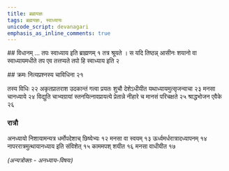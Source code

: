 ```yaml
---
title: ब्रह्मयज्ञः
tags: ब्रह्मयज्ञः, स्वाध्यायः
unicode_script: devanagari
emphasis_as_inline_comments: true
---
```


##‌ विधानम्
… तपः स्वाध्याय इति ब्राह्मणम् १ तत्र श्रूयते । स यदि तिष्ठन्न् आसीनः शयानो वा स्वाध्यायमधीते तप एव तत्तप्यते तपो हि स्वाध्याय इति २ 

##‌ क्रमः
नित्यप्रश्नस्य चाविधिना २१

तस्य विधिः २२ अकृतप्रातराश उदकान्तं गत्वा प्रयतः शुचौ देशेऽधीयीत यथाध्यायमुत्सृजन्वाचा २३ मनसा चानध्याये २४ विद्युति चाभ्यग्रायां स्तनयित्नावप्रायत्ये प्रेतान्ने नीहारे च मानसं परिचक्षते २५ श्राद्धभोजन एवैके २६ 

### रात्रौ
अनध्यायो निशायामन्यत्र धर्मोपदेशाच् छिष्येभ्यः १२ मनसा वा स्वयम् १३ ऊर्ध्वमर्धरात्रादध्यापनम् १४ नापररात्रमुत्थायानध्याय इति संविशेत् १५ काममपश् शयीत १६ मनसा वाधीयीत १७

*(अन्यत्रोक्तः - अनध्याय-विषयः)*